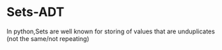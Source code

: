 # Sets-ADT

In python,Sets are well known for storing of values that are unduplicates (not the same/not repeating)
